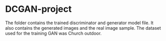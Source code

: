 # DCGAN-project
The folder contains the trained discriminator and generator model file. It also contains the generated images and the real image sample. The dataset used for the training GAN was Church outdoor.